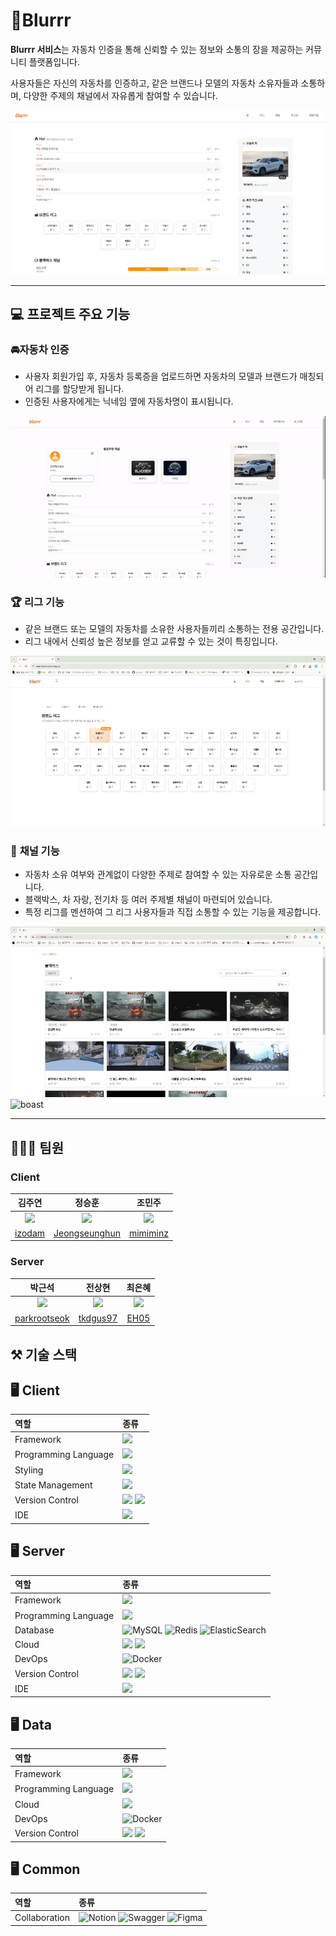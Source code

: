 # 🚗Blurrr

**Blurrr 서비스**는 자동차 인증을 통해 신뢰할 수 있는 정보와 소통의 장을 제공하는 커뮤니티 플랫폼입니다.

사용자들은 자신의 자동차를 인증하고, 같은 브랜드나 모델의 자동차 소유자들과 소통하며, 다양한 주제의 채널에서 자유롭게 참여할 수 있습니다.

<img width="1000" alt="image" src="./asset/main.PNG">

---

## 💻 프로젝트 주요 기능

### 🚘**자동차 인증**

- 사용자 회원가입 후, 자동차 등록증을 업로드하면 자동차의 모델과 브랜드가 매칭되어 리그를 할당받게 됩니다.
- 인증된 사용자에게는 닉네임 옆에 자동차명이 표시됩니다.

![registration](./asset/registration.gif)

### 🏆 **리그 기능**

- 같은 브랜드 또는 모델의 자동차를 소유한 사용자들끼리 소통하는 전용 공간입니다.
- 리그 내에서 신뢰성 높은 정보를 얻고 교류할 수 있는 것이 특징입니다.

![league](./asset/league.gif)

### 💬 **채널 기능**

- 자동차 소유 여부와 관계없이 다양한 주제로 참여할 수 있는 자유로운 소통 공간입니다.
- 블랙박스, 차 자랑, 전기차 등 여러 주제별 채널이 마련되어 있습니다.
- 특정 리그를 멘션하여 그 리그 사용자들과 직접 소통할 수 있는 기능을 제공합니다.

![blackbox](./asset/blackbox.gif)
![boast](./asset/boast.gif)

---

## 🧑🏻‍💻 팀원

### Client
|김주연|정승훈|조민주|
| :-: | :-: | :-: |
<a href="https://github.com/izodam"><img src="https://avatars.githubusercontent.com/izodam" width=160/></a> | <a href="https://github.com/Jeongseunghun"><img src="https://avatars.githubusercontent.com/Jeongseunghun" width=160/></a> | <a href="https://github.com/mimiminz"><img src="https://avatars.githubusercontent.com/mimiminz" width=160/></a> |
|[izodam](https://github.com/izodam)|[Jeongseunghun](https://github.com/Jeongseunghun)|[mimiminz](https://github.com/mimiminz)|

### Server
|박근석|전상현|최은혜|
| :-: | :-: | :-: |
<a href="https://github.com/parkrootseok"><img src="https://avatars.githubusercontent.com/parkrootseok" width=160/></a>|<a href="https://github.com/tkdgus97"><img src="https://avatars.githubusercontent.com/tkdgus97" width=160/></a>|<a href="https://github.com/hoiae"><img src="https://avatars.githubusercontent.com/EH05" width=160/></a>|<a href="https://github.com/EH05"><img src="https://avatars.githubusercontent.com/hoiae" width=160/></a>
[parkrootseok](https://github.com/parkrootseok)|[tkdgus97](https://github.com/tkdgus97)|[EH05](https://github.com/EH05)

## ⚒️ 기술 스택

## 🖥️ Client
|역할|종류|
|:-|:-|
|Framework|	<img src="https://img.shields.io/badge/next.js-000000?style=for-the-badge&logo=nextdotjs&logoColor=white" /> |
|Programming Language| <img src="https://img.shields.io/badge/typescript-3178C6?style=for-the-badge&logo=typescript&logoColor=white"/> |
|Styling| <img src="https://img.shields.io/badge/styledcomponents-DB7093?style=for-the-badge&logo=styledcomponents&logoColor=white">|
|State Management| <img src="https://img.shields.io/badge/zustanrd-5B4638?style=for-the-badge&logoColor=white">||
|Version Control|	<img src="https://img.shields.io/badge/git-F05032?style=for-the-badge&logo=git&logoColor=white"/> <img src="https://img.shields.io/badge/gitLAB-fc6d26?style=for-the-badge&logo=gitlab&logoColor=white"/> |
|IDE| <img src="https://img.shields.io/badge/Visual%20Studio%20Code-0078d7.svg?style=for-the-badge&logo=visual-studio-code&logoColor=white"/> |

## 🖥️ Server
|역할|종류|
|:-|:-|
|Framework|	<img src="https://img.shields.io/badge/SpringBoot-6DB33F?style=for-the-badge&logo=SpringBoot&logoColor=white"/> 
|Programming Language| <img src="https://img.shields.io/badge/java-%23ED8B00.svg?style=for-the-badge&logo=openjdk&logoColor=white"/>|
|Database|  <img src="https://img.shields.io/badge/mysql-005C84?style=for-the-badge&logo=mysql&logoColor=white" alt="MySQL"/> <img src="https://img.shields.io/badge/redis-FF4438?style=for-the-badge&logo=redis&logoColor=white" alt="Redis"/> <img src="https://img.shields.io/badge/elasticsearch-005571?style=for-the-badge&logo=elasticsearch&logoColor=white" alt="ElasticSearch"/> |
|Cloud| <img src="https://img.shields.io/badge/Amazon%20EC2-FF9900?style=for-the-badge&logo=Amazon%20EC2&logoColor=white"> <img src="https://img.shields.io/badge/Amazon%20S3-569A31?style=for-the-badge&logo=Amazon%20S3&logoColor=white"> | 
|DevOps| <img src="https://img.shields.io/badge/Docker-2496ED?style=for-the-badge&logo=Docker&logoColor=white" alt="Docker"/> | | 
|Version Control|	<img src="https://img.shields.io/badge/git-F05032?style=for-the-badge&logo=git&logoColor=white"/> <img src="https://img.shields.io/badge/gitLAB-fc6d26?style=for-the-badge&logo=gitlab&logoColor=white"/> |
|IDE| <img src="https://img.shields.io/badge/IntelliJIDEA-000000.svg?style=for-the-badge&logo=intellij-idea&logoColor=white"/> 

## 🖥️ Data
|역할|종류|
|:-|:-|
|Framework|	<img src="https://img.shields.io/badge/fastapi-009688?style=for-the-badge&logo=fastapi&logoColor=white"/> 
|Programming Language| <img src="https://img.shields.io/badge/python-3776AB.svg?style=for-the-badge&logo=python&logoColor=white"/>|
|Cloud| <img src="https://img.shields.io/badge/Amazon%20EC2-FF9900?style=for-the-badge&logo=Amazon%20EC2&logoColor=white"> | 
|DevOps| <img src="https://img.shields.io/badge/Docker-2496ED?style=for-the-badge&logo=Docker&logoColor=white" alt="Docker"/> | | 
|Version Control|	<img src="https://img.shields.io/badge/git-F05032?style=for-the-badge&logo=git&logoColor=white"/> <img src="https://img.shields.io/badge/gitLAB-fc6d26?style=for-the-badge&logo=gitlab&logoColor=white"/> |

## 🖥️ Common
|역할|종류|
|:-|:-|
|Collaboration| <img src="https://img.shields.io/badge/notion-000000?style=for-the-badge&logo=notion&logoColor=white" alt="Notion"/> <img src="https://img.shields.io/badge/swagger-85EA2D?style=for-the-badge&logo=swagger&logoColor=black" alt="Swagger"/> <img src="https://img.shields.io/badge/figma-F24E1E?style=for-the-badge&logo=figma&logoColor=white" alt="Figma"/>|
